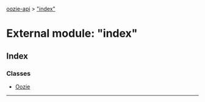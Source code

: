 [oozie-api](../README.md) > ["index"](../modules/_index_.md)

# External module: "index"

## Index

### Classes

* [Oozie](../classes/_index_.oozie.md)

---

